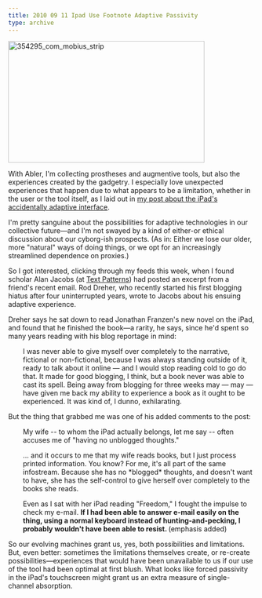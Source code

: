 ```yaml
---
title: 2010 09 11 Ipad Use Footnote Adaptive Passivity
type: archive
---
```


<p><a href="http://ablersite.files.wordpress.com/2010/09/354295_com_mobius_strip.jpg"><img class="alignnone size-full wp-image-4646" alt="354295_com_mobius_strip" src="{{ site.baseurl }}/uploads/354295_com_mobius_strip.jpg" width="400" height="248" /></a></p>
<p>With Abler, I'm collecting prostheses and augmentive tools, but also the experiences created by the gadgetry. I especially love unexpected experiences that happen due to what appears to be a limitation, whether in the user or the tool itself, as I laid out in <a href="../2010/08/bertolt-brecht-adaptive-apps-and-why-the-ipad-isnt-just-for-consuming-content/">my post about the iPad's accidentally adaptive interface</a>.</p>
<p>I'm pretty sanguine about the possibilities for adaptive technologies in our collective future—and I'm not swayed by a kind of either-or ethical discussion about our cyborg-ish prospects. (As in: Either we lose our older, more "natural" ways of doing things, or we opt for an increasingly streamlined dependence on proxies.)</p>
<p>So I got interested, clicking through my feeds this week, when I found scholar Alan Jacobs (at <a href="http://text-patterns.thenewatlantis.com/2010/09/one-readers-report.html#comments">Text Patterns</a>) had posted an excerpt from a friend's recent email. Rod Dreher, who recently started his first blogging hiatus after four uninterrupted years, wrote to Jacobs about his ensuing adaptive experience.</p>
<p>Dreher says he sat down to read Jonathan Franzen's new novel on the iPad, and found that he finished the book—a rarity, he says, since he'd spent so many years reading with his blog reportage in mind:</p>
<p style="padding-left:30px;">I was never able to give myself over completely to the narrative, fictional or non-fictional, because I was always standing outside of it, ready to talk about it online — and I would stop reading cold to go do that. It made for good blogging, I think, but a book never was able to cast its spell. Being away from blogging for three weeks may — may — have given me back my ability to experience a book as it ought to be experienced. It was kind of, I dunno, exhilarating.</p>
<p>But the thing that grabbed me was one of his added comments to the post:</p>
<p style="padding-left:30px;">My wife -- to whom the iPad actually belongs, let me say -- often accuses me of "having no unblogged thoughts."</p>
<p style="padding-left:30px;">... and it occurs to me that my wife reads books, but I just process printed information. You know? For me, it's all part of the same infostream. Because she has no *blogged* thoughts, and doesn't want to have, she has the self-control to give herself over completely to the books she reads.</p>
<p style="padding-left:30px;">Even as I sat with her iPad reading "Freedom," I fought the impulse to check my e-mail. <strong>If I had been able to answer e-mail easily on the thing, using a normal keyboard instead of hunting-and-pecking, I probably wouldn't have been able to resist. </strong>(emphasis added)</p>
<p>So our evolving machines grant us, yes, both possibilities and limitations. But, even better: sometimes the limitations themselves create, or re-create possibilities—experiences that would have been unavailable to us if our use of the tool had been optimal at first blush. What looks like forced passivity in the iPad's touchscreen might grant us an extra measure of single-channel absorption.</p>
